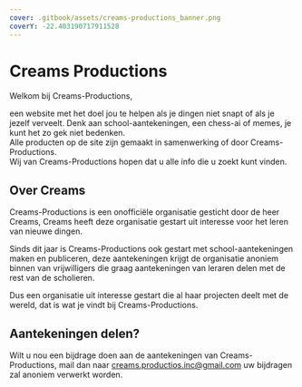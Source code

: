 ```yaml
---
cover: .gitbook/assets/creams-productions_banner.png
coverY: -22.403190717911528
---
```


# Creams Productions

Welkom bij Creams-Productions,

een website met het doel jou te helpen als je dingen niet snapt of als je jezelf verveelt. Denk aan school-aantekeningen, een chess-ai of memes, je kunt het zo gek niet bedenken. \
Alle producten op de site zijn gemaakt in samenwerking of door Creams-Productions.\
Wij van Creams-Productions hopen dat u alle info die u zoekt kunt vinden.

## Over Creams

Creams-Productions is een onofficiële organisatie gesticht door de heer Creams, Creams heeft deze organisatie gestart uit interesse voor het leren van nieuwe dingen.&#x20;

Sinds dit jaar is Creams-Productions ook gestart met school-aantekeningen maken en publiceren, deze aantekeningen krijgt de organisatie anoniem binnen van vrijwilligers die graag aantekeningen van leraren delen met de rest van de scholieren.&#x20;

Dus een organisatie uit interesse gestart die al haar projecten deelt met de wereld, dat is wat je vindt bij Creams-Productions.

## Aantekeningen delen?

Wilt u nou een bijdrage doen aan de aantekeningen van Creams-Productions, mail dan naar creams.productios.inc@gmail.com uw bijdragen zal anoniem verwerkt worden.
